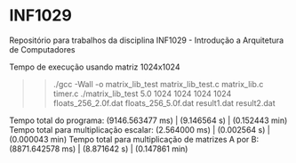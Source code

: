 # INF1029
Repositório para trabalhos da disciplina INF1029 - Introdução a Arquitetura de Computadores



Tempo de execução usando matriz 1024x1024

>> ./gcc -Wall -o matrix_lib_test matrix_lib_test.c matrix_lib.c timer.c
>> ./matrix_lib_test 5.0 1024 1024 1024 1024 floats_256_2.0f.dat floats_256_5.0f.dat result1.dat result2.dat

Tempo total do programa: (9146.563477 ms) | (9.146564 s) | (0.152443 min)
Tempo total para multiplicação escalar: (2.564000 ms) | (0.002564 s) | (0.000043 min)
Tempo total para multiplicação de matrizes A por B: (8871.642578 ms) | (8.871642 s) | (0.147861 min)
